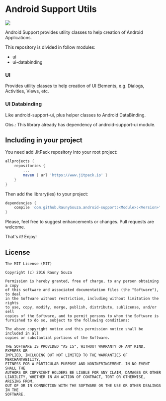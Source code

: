 # Android Support Utils

[![](https://www.jitpack.io/v/RaunySouza/android-support.svg)](https://www.jitpack.io/#RaunySouza/android-support)

Android Support provides utility classes to help creation of Android Applications.

This repository is divided in follow modules:

* ui
* ui-databinding

### UI

Provides utility classes to help creation of UI Elements, e.g. Dialogs, Activities, Views, etc.

### UI Databinding

Like android-support-ui, plus helper classes to Android DataBinding.

Obs.: This library already has dependency of android-support-ui module.

## Including in your project

You need add JitPack repository into your root project:

```groovy
allprojects {
    repositories {
        ...
        maven { url 'https://www.jitpack.io' }
    }
}
```

Then add the library(ies) to your project:

```groovy
dependencies {
    compile 'com.github.RaunySouza.android-support:<Module>:<Version>'
}
```

Please, feel free to suggest enhancements or changes. Pull requests are welcome.

That's it! Enjoy!

## License

    The MIT License (MIT)

    Copyright (c) 2016 Rauny Souza

    Permission is hereby granted, free of charge, to any person obtaining a copy
    of this software and associated documentation files (the "Software"), to deal
    in the Software without restriction, including without limitation the rights
    to use, copy, modify, merge, publish, distribute, sublicense, and/or sell
    copies of the Software, and to permit persons to whom the Software is
    furnished to do so, subject to the following conditions:

    The above copyright notice and this permission notice shall be included in all
    copies or substantial portions of the Software.

    THE SOFTWARE IS PROVIDED "AS IS", WITHOUT WARRANTY OF ANY KIND, EXPRESS OR
    IMPLIED, INCLUDING BUT NOT LIMITED TO THE WARRANTIES OF MERCHANTABILITY,
    FITNESS FOR A PARTICULAR PURPOSE AND NONINFRINGEMENT. IN NO EVENT SHALL THE
    AUTHORS OR COPYRIGHT HOLDERS BE LIABLE FOR ANY CLAIM, DAMAGES OR OTHER
    LIABILITY, WHETHER IN AN ACTION OF CONTRACT, TORT OR OTHERWISE, ARISING FROM,
    OUT OF OR IN CONNECTION WITH THE SOFTWARE OR THE USE OR OTHER DEALINGS IN THE
    SOFTWARE.

